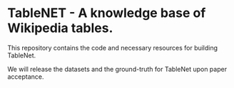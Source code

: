 # TableNET - A knowledge base of Wikipedia tables.

This repository contains the code and necessary resources for building TableNet.

We will release the datasets and the ground-truth for TableNet upon paper acceptance.
